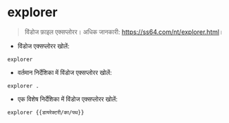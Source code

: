 # explorer

> विंडोज फ़ाइल एक्सप्लोरर।
> अधिक जानकारी: <https://ss64.com/nt/explorer.html>।

- विंडोज एक्सप्लोरर खोलें:

`explorer`

- वर्तमान निर्देशिका में विंडोज एक्सप्लोरर खोलें:

`explorer .`

- एक विशेष निर्देशिका में विंडोज एक्सप्लोरर खोलें:

`explorer {{डायरेक्टरी/का/पथ}}`

